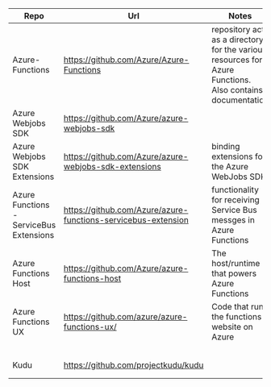 |Repo| Url |Notes| Nuget|
|---|---|---|---|
| Azure-Functions  	| https://github.com/Azure/Azure-Functions   	| repository acts as a directory for the various resources for Azure Functions. Also contains documentation  	|
|  Azure Webjobs SDK 	|   https://github.com/Azure/azure-webjobs-sdk	|   	|  	|
|  Azure Webjobs SDK Extensions 	|  https://github.com/Azure/azure-webjobs-sdk-extensions	| binding extensions for the Azure WebJobs SDK  	| http://www.nuget.org/packages/Microsoft.Azure.WebJobs.Extensions 	|
|  Azure Functions - ServiceBus Extensions 	| https://github.com/Azure/azure-functions-servicebus-extension  	| functionality for receiving Service Bus messges in Azure Functions  	|
| Azure Functions Host  	|  https://github.com/Azure/azure-functions-host 	|  The host/runtime that powers Azure Functions 	|
| Azure Functions UX   | https://github.com/azure/azure-functions-ux/   | Code that runs the functions website on Azure    |    |
|   	|   	|   	|   	|
|   	|   	|   	|   	|
|   	|   	|   	|   	|
|   	|   	|   	|   	|
|   	|   	|   	|   	|
|Kudu|https://github.com/projectkudu/kudu|||
|   	|   	|   	|   	|
|   	|   	|   	|   	|
 
